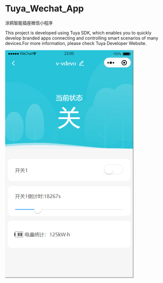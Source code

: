 # Tuya_Wechat_App
涂鸦智能插座微信小程序

This project is developed using Tuya SDK, which enables you to quickly develop branded apps connecting and controlling smart scenarios of many devices.For more information, please check Tuya Developer Website.

![image](https://github.com/lonecry/Tuya_Wechat_App/blob/master/demo.png)
